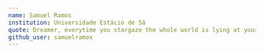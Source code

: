```yaml
---
name: Samuel Ramos
institution: Universidade Estácio de Sá
quote: Dreamer, everytime you stargaze the whole world is lying at your feet.
github_user: samuelramox
---
```


